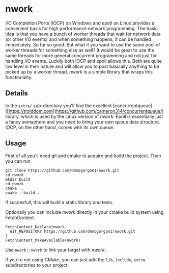# nwork
I/O Completion Ports (IOCP) on Windows and epoll on Linux provides a convenient basis for high performance network programming. The basic idea is that you have a bunch of worker threads that wait for network data (or other I/O events) and when something happens, it can be handled immediately. 
So far so good. But what if you want to use the same pool of worker threads for something else as well? It would be great to use the same threads for more general concurrent programming and not just for handling I/O events. Luckily both IOCP and epoll allows this. Both are quite low level in their nature
and will allow you to post basically anything to be picked up by a worker thread. *nwork* is a simple library that wraps this functionality.

## Details
In the ```extra/``` sub-directory you'll find the excellent [concurrentqueue]([https://trolddom.com](https://github.com/cameron314/concurrentqueue/) library, which is used by the Linux version of *nwork*. Epoll is essentially just a fancy semaphore and you need to bring your own queue data structure. IOCP, on the other hand, comes with its
own queue. 

## Usage
First of all you'll need git and cmake to acquire and build the project. Then you can run:

```
git clone https://github.com/demogorgon1/nwork.git
cd nwork
mkdir build
cd nwork
cmake ..
cmake --build .
```

If succesfull, this will build a static library and tests.

Optionally you can include *nwork* directly in your cmake build system using FetchContent:

```
FetchContent_Declare(nwork
  GIT_REPOSITORY https://github.com/demogorgon1/nwork.git
)
FetchContent_MakeAvailable(nwork)
```

Use ```nwork::nwork``` to link your target with *nwork*.

If you're not using CMake, you can just add the ```lib```, ```include```, ```extra``` subdirectories to your project. 
